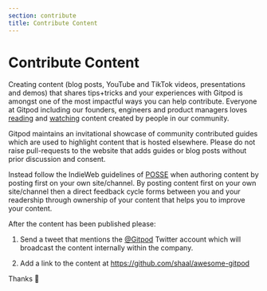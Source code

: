 ```yaml
---
section: contribute
title: Contribute Content
---
```


<script context="module">
  export const prerender = true;
</script>

# Contribute Content

Creating content (blog posts, YouTube and TikTok videos, presentations and demos) that shares tips+tricks and your experiences with Gitpod is amongst one of the most impactful ways you can help contribute. Everyone at Gitpod including our founders, engineers and product managers loves [reading](https://ghuntley.com/anywhere/) and [watching](https://www.youtube.com/watch?v=XLOwNev0TM0&t=18s) content created by people in our community.

Gitpod maintains an invitational showcase of community contributed guides which are used to highlight content that is hosted elsewhere. Please do not raise pull-requests to the website that adds guides or blog posts without prior discussion and consent.

Instead follow the IndieWeb guidelines of [POSSE](https://indieweb.org/POSSE) when authoring content by posting first on your own site/channel. By posting content first on your own site/channel then a direct feedback cycle forms between you and your readership through ownership of your content that helps you to improve your content.

After the content has been published please:

1. Send a tweet that mentions the [@Gitpod](http://twitter.com/gitpod) Twitter account which will broadcast the content internally within the company.

1. Add a link to the content at https://github.com/shaal/awesome-gitpod

Thanks 🧡
